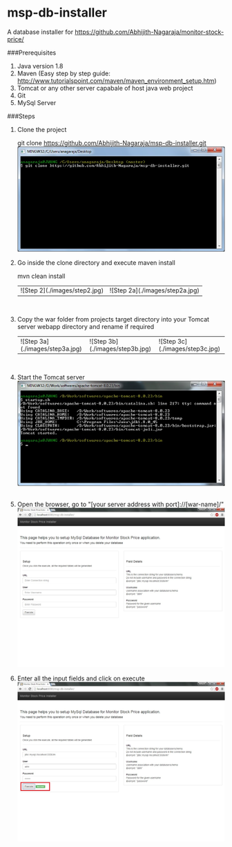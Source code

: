 # msp-db-installer
  A database installer for https://github.com/Abhijith-Nagaraja/monitor-stock-price/

###Prerequisites
1. Java version 1.8
2. Maven (Easy step by step guide: http://www.tutorialspoint.com/maven/maven_environment_setup.htm)
3. Tomcat or any other server capabale of host java web project
4. Git
5. MySql Server

###Steps
1. Clone the project

      git clone https://github.com/Abhijith-Nagaraja/msp-db-installer.git
  ![Setp 1](./images/step1.jpg)<br/>
2. Go inside the clone directory and execute maven install
 
      mvn clean install
      <table>
        <tbody>
          <tr>
            <td>![Step 2](./images/step2.jpg)</td>
            <td>![Step 2a](./images/step2a.jpg)</td>
          </tr>
        </tbody>
      </table><br/>
3. Copy the war folder from projects target directory into your Tomcat server webapp directory and rename if required
      <table>
        <tbody>
          <tr>
            <td>![Step 3a](./images/step3a.jpg)</td>
            <td>![Step 3b](./images/step3b.jpg)</td>
            <td>![Step 3c](./images/step3c.jpg)</td>
          </tr>
        </tbody>
      </table><br/>
4. Start the Tomcat server<br/>
      ![Step 4](./images/step4.jpg)<br/><br/>
5. Open the browser, go to "[your server address with port]://[war-name]/"
      ![Step 5](./images/step5.jpg)<br/>
6. Enter all the input fields and click on execute
      ![Step 6](./images/step6.jpg)<br/>
